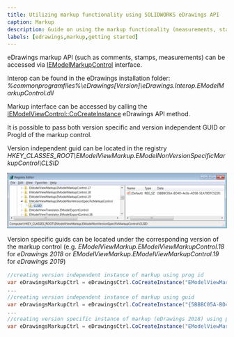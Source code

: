 ```yaml
---
title: Utilizing markup functionality using SOLIDWORKS eDrawings API
caption: Markup
description: Guide on using the markup functionality (measurements, stamps, comments) using eDrawings API
labels: [edrawings,markup,getting started]
---
```

eDrawings markup API (such as comments, stamps, measurements) can be accessed via [IEModelMarkupControl](https://help.solidworks.com/2016/english/api/emodelapi/eDrawings.Interop.EModelMarkupControl~eDrawings.Interop.EModelMarkupControl.IEModelMarkupControl.html) interface.

Interop can be found in the eDrawings installation folder: *%commonprogramfiles%\eDrawings[Version]\eDrawings.Interop.EModelMarkupControl.dll*

Markup interface can be accessed by calling the [IEModelViewControl::CoCreateInstance](https://help.solidworks.com/2018/english/api/emodelapi/eDrawings.Interop.EModelViewControl~eDrawings.Interop.EModelViewControl.IEModelViewControl~CoCreateInstance.html) eDrawings API method.

It is possible to pass both version specific and version independent GUID or ProgId of the markup control.

Version independent guid can be located in the registry *HKEY_CLASSES_ROOT\EModelViewMarkup.EModelNonVersionSpecificMarkupControl\CLSID*

![Version independent eDrawings Markup control GUID](non-version-specific-markup-guid.png)

Version specific guids can be located under the corresponding version of the markup control (e.g. *EModelViewMarkup.EModelViewMarkupControl.18* for *eDrawings 2018* or *EModelViewMarkup.EModelViewMarkupControl.19* for *eDrawings 2019*)

~~~ cs
//creating version independent instance of markup using prog id
var eDrawingsMarkupCtrl = eDrawingsCtrl.CoCreateInstance("EModelViewMarkup.EModelMarkupControl") as EModelMarkupControl;
...
//creating version independent instance of markup using guid
var eDrawingsMarkupCtrl = eDrawingsCtrl.CoCreateInstance("{5BBBC05A-BD4D-4e3b-AD5B-51A79DFC522F}") as EModelMarkupControl;
...
//creating version specific instance of markup (eDrawings 2018) using prog id
var eDrawingsMarkupCtrl = eDrawingsCtrl.CoCreateInstance("EModelViewMarkup.EModelMarkupControl.18") as EModelMarkupControl;
~~~